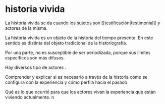 # historia vivida
La historia vivida se da cuando los sujetos son [[testificación|testimonial]] y actores de la misma.

La historia vivida es un objeto de la historia del tiempo presente. En este sentido es distinta del objeto tradicional de la historiografía.

Por una parte, no es susceptible de ser periodizada, porque sus límites específicos son más difusos.

Hay diversos tipo de actores .

Comprender y explicar si es necesario a través de la historia cómo se configura con la experiencia y cómo perfila hacia el pasado 

Qué es lo que ocurrió para que los actores vivan la experiencia que están viviendo actualmente.
n